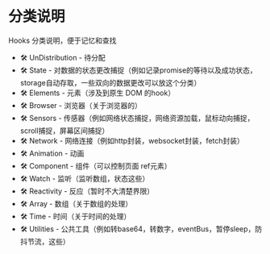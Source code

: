 # 分类说明
Hooks 分类说明，便于记忆和查找

+ 🛠 UnDistribution - 待分配
+ 🛠 State - 对数据的状态更改捕捉（例如记录promise的等待以及成功状态，storage自动存取，一些双向的数据更改可以放这个分类）
+ 🛠 Elements - 元素（涉及到原生 DOM 的hook）
+ 🛠 Browser - 浏览器（关于浏览器的）
+ 🛠 Sensors - 传感器（例如网络状态捕捉，网络资源加载，鼠标动向捕捉，scroll捕捉，屏幕区间捕捉）
+ 🛠 Network - 网络连接（例如http封装，websocket封装，fetch封装）
+ 🛠 Animation - 动画
+ 🛠 Component - 组件（可以控制页面 ref元素）
+ 🛠 Watch - 监听（监听数组，状态这些）
+ 🛠 Reactivity - 反应（暂时不大清楚界限）
+ 🛠 Array - 数组（关于数组的处理）
+ 🛠 Time - 时间（关于时间的处理）
+ 🛠 Utilities - 公共工具（例如转base64，转数字，eventBus，暂停sleep，防抖节流，这些）